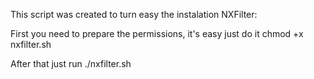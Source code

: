 This script was created to turn easy the instalation NXFilter:

First you need to prepare the permissions, it's easy just do it chmod +x nxfilter.sh

After that just run ./nxfilter.sh


